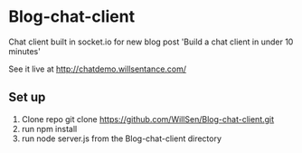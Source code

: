 # Blog-chat-client
Chat client built in socket.io for new blog post 'Build a chat client in under 10 minutes'

See it live at http://chatdemo.willsentance.com/

## Set up
1. Clone repo git clone https://github.com/WillSen/Blog-chat-client.git
2. run npm install
3. run node server.js from the Blog-chat-client directory